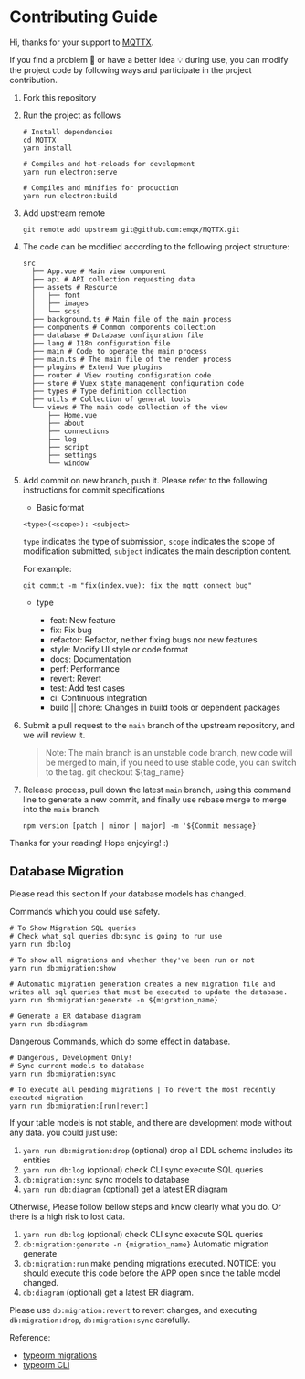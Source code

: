 # Contributing Guide

Hi, thanks for your support to [MQTTX](https://mqttx.app).

If you find a problem 🐛 or have a better idea 💡 during use, you can modify the project code by following ways and participate in the project contribution.

1. Fork this repository

2. Run the project as follows

   ```shell
   # Install dependencies
   cd MQTTX
   yarn install

   # Compiles and hot-reloads for development
   yarn run electron:serve

   # Compiles and minifies for production
   yarn run electron:build
   ```

3. Add upstream remote

   ```shell
   git remote add upstream git@github.com:emqx/MQTTX.git
   ```

4. The code can be modified according to the following project structure:

   ```shell
   src
     ├── App.vue # Main view component
     ├── api # API collection requesting data
     ├── assets # Resource
     │   ├── font
     │   ├── images
     │   └── scss
     ├── background.ts # Main file of the main process
     ├── components # Common components collection
     ├── database # Database configuration file
     ├── lang # I18n configuration file
     ├── main # Code to operate the main process
     ├── main.ts # The main file of the render process
     ├── plugins # Extend Vue plugins
     ├── router # View routing configuration code
     ├── store # Vuex state management configuration code
     ├── types # Type definition collection
     ├── utils # Collection of general tools
     └── views # The main code collection of the view
         ├── Home.vue
         ├── about
         ├── connections
         ├── log
         ├── script
         ├── settings
         └── window
   ```

5. Add commit on new branch, push it. Please refer to the following instructions for commit specifications

   - Basic format

   `<type>(<scope>): <subject>`

   `type` indicates the type of submission, `scope` indicates the scope of modification submitted, `subject` indicates the main description content.

   For example:

   ```shell
   git commit -m "fix(index.vue): fix the mqtt connect bug"
   ```

   - type

     - feat: New feature
     - fix: Fix bug
     - refactor: Refactor, neither fixing bugs nor new features
     - style: Modify UI style or code format
     - docs: Documentation
     - perf: Performance
     - revert: Revert
     - test: Add test cases
     - ci: Continuous integration
     - build || chore: Changes in build tools or dependent packages

6. Submit a pull request to the `main` branch of the upstream repository, and we will review it.

   > Note: The main branch is an unstable code branch, new code will be merged to main, if you need to use stable code, you can switch to the tag. git checkout ${tag_name}

7. Release process, pull down the latest `main` branch, using this command line to generate a new commit, and finally use rebase merge to merge into the `main` branch.

   ```shell
   npm version [patch | minor | major] -m '${Commit message}'
   ```

Thanks for your reading! Hope enjoying! :)

## Database Migration

Please read this section If your database models has changed.

Commands which you could use safety.

```shell
# To Show Migration SQL queries
# Check what sql queries db:sync is going to run use
yarn run db:log

# To show all migrations and whether they've been run or not
yarn run db:migration:show

# Automatic migration generation creates a new migration file and writes all sql queries that must be executed to update the database.
yarn run db:migration:generate -n ${migration_name}

# Generate a ER database diagram
yarn run db:diagram
```

Dangerous Commands, which do some effect in database.

```shell
# Dangerous, Development Only!
# Sync current models to database
yarn run db:migration:sync

# To execute all pending migrations | To revert the most recently executed migration
yarn run db:migration:[run|revert]
```

If your table models is not stable, and there are development mode without any data. you could just use:

1. `yarn run db:migration:drop` (optional) drop all DDL schema includes its entities
2. `yarn run db:log` (optional) check CLI sync execute SQL queries
3. `db:migration:sync` sync models to database
4. `yarn run db:diagram` (optional) get a latest ER diagram

Otherwise, Please follow bellow steps and know clearly what you do. Or there is a high risk to lost data.

1. `yarn run db:log` (optional) check CLI sync execute SQL queries
2. `db:migration:generate -n {migration_name}` Automatic migration generate
3. `db:migration:run` make pending migrations executed. NOTICE: you should execute this code before the APP open since the table model changed.
4. `db:diagram` (optional) get a latest ER diagram.

Please use `db:migration:revert` to revert changes, and executing `db:migration:drop`, `db:migration:sync` carefully.

Reference:

- [typeorm migrations](https://github.com/typeorm/typeorm/blob/master/docs/migrations.md#creating-a-new-migration)
- [typeorm CLI](https://github.com/typeorm/typeorm/blob/master/docs/using-cli.md#installing-cli)

